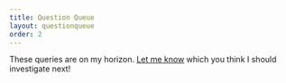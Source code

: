 ```yaml
---
title: Question Queue
layout: questionqueue
order: 2
---
```


These queries are on my horizon. <a href="https://twitter.com/iggledee" target="_blank">Let me know</a> which you think I should investigate next!
